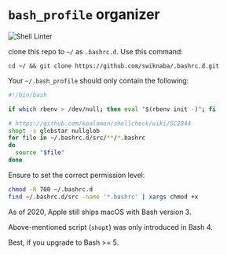 # `bash_profile` organizer

![Shell Linter](https://github.com/swiknaba/.bashrc.d/workflows/CI/badge.svg)

clone this repo to `~/` as `.bashrc.d`. Use this command:

```shell
cd ~/ && git clone https://github.com/swiknaba/.bashrc.d.git
```

Your `~/.bash_profile` should only contain the following:

```bash
#!/bin/bash

if which rbenv > /dev/null; then eval "$(rbenv init -)"; fi

# https://github.com/koalaman/shellcheck/wiki/SC2044
shopt -s globstar nullglob
for file in ~/.bashrc.d/src/**/*.bashrc
do
  source "$file"
done
```

Ensure to set the correct permission level:

```bash
chmod -R 700 ~/.bashrc.d
find ~/.bashrc.d/src -name '*.bashrc' | xargs chmod +x
```

As of 2020, Apple still ships macOS with Bash version 3.

Above-mentioned script (`shopt`) was only introduced in Bash 4.

Best, if you upgrade to Bash >= 5.
